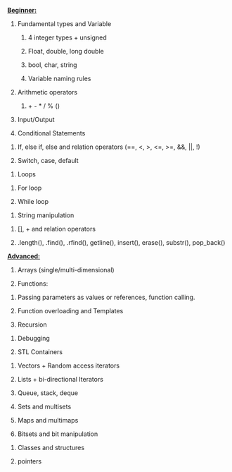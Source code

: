 **<u>Beginner:</u>**

1.  Fundamental types and Variable

    1.  4 integer types + unsigned

    1.  Float, double, long double

    1.  bool, char, string

    1.  Variable naming rules

1.  Arithmetic operators

    1.  \+ - \* / % ()


1.  Input/Output

2.  Conditional Statements

<!-- -->

1.  If, else if, else and relation operators (==, &lt;, &gt;,
    &lt;=, &gt;=, &&, \|\|, !)

2.  Switch, case, default

<!-- -->

1.  Loops

<!-- -->

1.  For loop

2.  While loop

<!-- -->

1.  String manipulation

<!-- -->

1.  \[\], + and relation operators

2.  .length(), .find(), .rfind(), getline(), insert(), erase(),
    substr(), pop\_back()

**<u>Advanced:</u>**

1.  Arrays (single/multi-dimensional)

2.  Functions:

<!-- -->

1.  Passing parameters as values or references, function calling.

2.  Function overloading and Templates

3.  Recursion

<!-- -->

1.  Debugging

2.  STL Containers

<!-- -->

1.  Vectors + Random access iterators

2.  Lists + bi-directional Iterators

3.  Queue, stack, deque

4.  Sets and multisets

5.  Maps and multimaps

6.  Bitsets and bit manipulation

<!-- -->

1.  Classes and structures

2.  pointers
